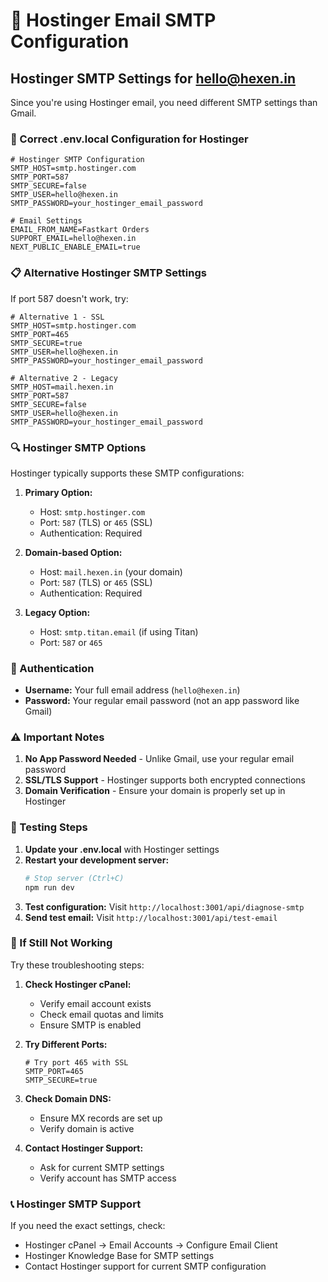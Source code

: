 # 📧 Hostinger Email SMTP Configuration

## Hostinger SMTP Settings for hello@hexen.in

Since you're using Hostinger email, you need different SMTP settings than Gmail.

### 🔧 Correct .env.local Configuration for Hostinger

```env
# Hostinger SMTP Configuration
SMTP_HOST=smtp.hostinger.com
SMTP_PORT=587
SMTP_SECURE=false
SMTP_USER=hello@hexen.in
SMTP_PASSWORD=your_hostinger_email_password

# Email Settings
EMAIL_FROM_NAME=Fastkart Orders
SUPPORT_EMAIL=hello@hexen.in
NEXT_PUBLIC_ENABLE_EMAIL=true
```

### 📋 Alternative Hostinger SMTP Settings

If port 587 doesn't work, try:

```env
# Alternative 1 - SSL
SMTP_HOST=smtp.hostinger.com
SMTP_PORT=465
SMTP_SECURE=true
SMTP_USER=hello@hexen.in
SMTP_PASSWORD=your_hostinger_email_password
```

```env
# Alternative 2 - Legacy
SMTP_HOST=mail.hexen.in
SMTP_PORT=587
SMTP_SECURE=false
SMTP_USER=hello@hexen.in
SMTP_PASSWORD=your_hostinger_email_password
```

### 🔍 Hostinger SMTP Options

Hostinger typically supports these SMTP configurations:

1. **Primary Option:**
   - Host: `smtp.hostinger.com`
   - Port: `587` (TLS) or `465` (SSL)
   - Authentication: Required

2. **Domain-based Option:**
   - Host: `mail.hexen.in` (your domain)
   - Port: `587` (TLS) or `465` (SSL)
   - Authentication: Required

3. **Legacy Option:**
   - Host: `smtp.titan.email` (if using Titan)
   - Port: `587` or `465`

### 🔐 Authentication

- **Username:** Your full email address (`hello@hexen.in`)
- **Password:** Your regular email password (not an app password like Gmail)

### ⚠️ Important Notes

1. **No App Password Needed** - Unlike Gmail, use your regular email password
2. **SSL/TLS Support** - Hostinger supports both encrypted connections
3. **Domain Verification** - Ensure your domain is properly set up in Hostinger

### 🧪 Testing Steps

1. **Update your .env.local** with Hostinger settings
2. **Restart your development server:**
   ```bash
   # Stop server (Ctrl+C)
   npm run dev
   ```
3. **Test configuration:** Visit `http://localhost:3001/api/diagnose-smtp`
4. **Send test email:** Visit `http://localhost:3001/api/test-email`

### 🔧 If Still Not Working

Try these troubleshooting steps:

1. **Check Hostinger cPanel:**
   - Verify email account exists
   - Check email quotas and limits
   - Ensure SMTP is enabled

2. **Try Different Ports:**
   ```env
   # Try port 465 with SSL
   SMTP_PORT=465
   SMTP_SECURE=true
   ```

3. **Check Domain DNS:**
   - Ensure MX records are set up
   - Verify domain is active

4. **Contact Hostinger Support:**
   - Ask for current SMTP settings
   - Verify account has SMTP access

### 📞 Hostinger SMTP Support

If you need the exact settings, check:
- Hostinger cPanel → Email Accounts → Configure Email Client
- Hostinger Knowledge Base for SMTP settings
- Contact Hostinger support for current SMTP configuration
